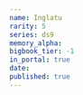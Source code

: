 ```yaml
---
name: Inglatu
rarity: 5
series: ds9
memory_alpha:
bigbook_tier: -1
in_portal: true
date:
published: true
---
```



